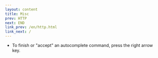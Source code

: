 ```yaml
---
layout: content
title: Misc
prev: HTTP
next: END
link_prev: /en/http.html
link_next: /
---
```


- To finish or "accept" an autocomplete command, press the right arrow key.
